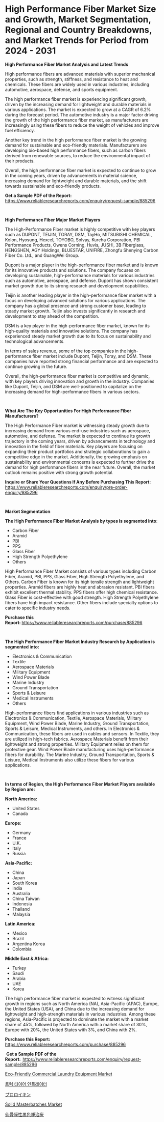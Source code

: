 <p><h1>High Performance Fiber Market Size and Growth, Market Segmentation, Regional and Country Breakdowns, and Market Trends for Period from 2024 -  2031</h1></p><p><strong>High Performance Fiber Market Analysis and Latest Trends</strong></p>
<p><p>High performance fibers are advanced materials with superior mechanical properties, such as strength, stiffness, and resistance to heat and chemicals. These fibers are widely used in various industries, including automotive, aerospace, defense, and sports equipment.</p><p>The high performance fiber market is experiencing significant growth, driven by the increasing demand for lightweight and durable materials in various applications. The market is expected to grow at a CAGR of 6.2% during the forecast period. The automotive industry is a major factor driving the growth of the high performance fiber market, as manufacturers are increasingly using these fibers to reduce the weight of vehicles and improve fuel efficiency.</p><p>Another key trend in the high performance fiber market is the growing demand for sustainable and eco-friendly materials. Manufacturers are developing bio-based high performance fibers, such as carbon fibers derived from renewable sources, to reduce the environmental impact of their products.</p><p>Overall, the high performance fiber market is expected to continue to grow in the coming years, driven by advancements in material science, increasing demand for lightweight and durable materials, and the shift towards sustainable and eco-friendly products.</p></p>
<p><strong>Get a Sample PDF of the Report:&nbsp;</strong> <a href="https://www.reliableresearchreports.com/enquiry/request-sample/885296">https://www.reliableresearchreports.com/enquiry/request-sample/885296</a></p>
<p>&nbsp;</p>
<p><strong>High Performance Fiber Major Market Players</strong></p>
<p><p>The High-Performance Fiber market is highly competitive with key players such as DUPONT, TEIJIN, TORAY, DSM, TayHo, MITSUBISHI CHEMICAL, Kolon, Hyosung, Hexcel, TOYOBO, Solvay, Kureha Corporation, PBI Performance Products, Owens Corning, Huvis, JUSHI, 3B Fiberglass, HENGSHEN, AGY Holdings, BLUESTAR, UNIFIRE, Zhongfu Shenying Carbon Fiber Co. Ltd., and GuangWei Group.</p><p>Dupont is a major player in the high-performance fiber market and is known for its innovative products and solutions. The company focuses on developing sustainable, high-performance materials for various industries such as automotive, aerospace, and defense. Dupont has shown consistent market growth due to its strong research and development capabilities.</p><p>Teijin is another leading player in the high-performance fiber market with a focus on developing advanced solutions for various applications. The company has a global presence and strong customer base, leading to steady market growth. Teijin also invests significantly in research and development to stay ahead of the competition.</p><p>DSM is a key player in the high-performance fiber market, known for its high-quality materials and innovative solutions. The company has experienced steady market growth due to its focus on sustainability and technological advancements.</p><p>In terms of sales revenue, some of the top companies in the high-performance fiber market include Dupont, Teijin, Toray, and DSM. These companies have reported strong financial performance and are expected to continue growing in the future.</p><p>Overall, the high-performance fiber market is competitive and dynamic, with key players driving innovation and growth in the industry. Companies like Dupont, Teijin, and DSM are well-positioned to capitalize on the increasing demand for high-performance fibers in various sectors.</p></p>
<p>&nbsp;</p>
<p><strong>What Are The Key Opportunities For High Performance Fiber Manufacturers?</strong></p>
<p><p>The High Performance Fiber market is witnessing steady growth due to increasing demand from various end-use industries such as aerospace, automotive, and defense. The market is expected to continue its growth trajectory in the coming years, driven by advancements in technology and innovation in the field of fiber materials. Key players are focusing on expanding their product portfolios and strategic collaborations to gain a competitive edge in the market. Additionally, the growing emphasis on sustainability and environmental concerns is expected to further drive the demand for high performance fibers in the near future. Overall, the market outlook remains positive with strong growth potential.</p></p>
<p><strong>Inquire or Share Your Questions If Any Before Purchasing This Report:</strong> <a href="https://www.reliableresearchreports.com/enquiry/pre-order-enquiry/885296">https://www.reliableresearchreports.com/enquiry/pre-order-enquiry/885296</a></p>
<p>&nbsp;</p>
<p><strong>Market Segmentation</strong></p>
<p><strong>The High Performance Fiber Market Analysis by types is segmented into:</strong></p>
<p><ul><li>Carbon Fiber</li><li>Aramid</li><li>PBI</li><li>PPS</li><li>Glass Fiber</li><li>High Strength Polyethylene</li><li>Others</li></ul></p>
<p><p>High Performance Fiber Market consists of various types including Carbon Fiber, Aramid, PBI, PPS, Glass Fiber, High Strength Polyethylene, and Others. Carbon Fiber is known for its high tensile strength and lightweight properties. Aramid fibers are highly heat and abrasion resistant. PBI fibers exhibit excellent thermal stability. PPS fibers offer high chemical resistance. Glass Fiber is cost-effective with good strength. High Strength Polyethylene fibers have high impact resistance. Other fibers include specialty options to cater to specific industry needs.</p></p>
<p><strong>Purchase this Report:&nbsp;</strong><a href="https://www.reliableresearchreports.com/purchase/885296">https://www.reliableresearchreports.com/purchase/885296</a></p>
<p>&nbsp;</p>
<p><strong>The High Performance Fiber Market Industry Research by Application is segmented into:</strong></p>
<p><ul><li>Electronics & Communication</li><li>Textile</li><li>Aerospace Materials</li><li>Military Equipment</li><li>Wind Power Blade</li><li>Marine Industry</li><li>Ground Transportation</li><li>Sports & Leisure</li><li>Medical Instruments</li><li>Others</li></ul></p>
<p><p>High-performance fibers find applications in various industries such as Electronics & Communication, Textile, Aerospace Materials, Military Equipment, Wind Power Blade, Marine Industry, Ground Transportation, Sports & Leisure, Medical Instruments, and others. In Electronics & Communication, these fibers are used in cables and sensors. In Textile, they are utilized in high-tech fabrics. Aerospace Materials benefit from their lightweight and strong properties. Military Equipment relies on them for protective gear. Wind Power Blade manufacturing uses high-performance fibers for durability. The Marine Industry, Ground Transportation, Sports & Leisure, Medical Instruments also utilize these fibers for various applications.</p></p>
<p>&nbsp;</p>
<p><strong>In terms of Region, the High Performance Fiber Market Players available by Region are:</strong></p>
<p>
    <p> <strong> North America: </strong>
        <ul>
            <li>United States</li>
            <li>Canada</li>
        </ul>
        </p> 
    <p> <strong> Europe: </strong>
        <ul>
            <li>Germany</li>
            <li>France</li>
            <li>U.K.</li>
            <li>Italy</li>
            <li>Russia</li>
        </ul>
        </p> 
    <p> <strong> Asia-Pacific: </strong>
        <ul>
            <li>China</li>
            <li>Japan</li>
            <li>South Korea</li>
            <li>India</li>
            <li>Australia</li>
            <li>China Taiwan</li>
            <li>Indonesia</li>
            <li>Thailand</li>
            <li>Malaysia</li>
        </ul>
        </p> 
    <p> <strong> Latin America: </strong>
        <ul>
            <li>Mexico</li>
            <li>Brazil</li>
            <li>Argentina Korea</li>
            <li>Colombia</li>
        </ul>
        </p> 
    <p> <strong> Middle East & Africa: </strong>
        <ul>
            <li>Turkey</li>
            <li>Saudi</li>
            <li>Arabia</li>
            <li>UAE</li>
            <li>Korea</li>
        </ul>
    </p>
    </p>
<p><p>The high performance fiber market is expected to witness significant growth in regions such as North America (NA), Asia-Pacific (APAC), Europe, the United States (USA), and China due to the increasing demand for lightweight and high-strength materials in various industries. Among these regions, Asia-Pacific is projected to dominate the market with a market share of 45%, followed by North America with a market share of 30%, Europe with 20%, the United States with 3%, and China with 2%.</p></p>
<p><strong>Purchase this Report: </strong><a href="https://www.reliableresearchreports.com/purchase/885296">https://www.reliableresearchreports.com/purchase/885296</a></p>
<p>&nbsp;<strong>Get a Sample PDF of the Report:&nbsp;&nbsp;</strong><a href="https://www.reliableresearchreports.com/enquiry/request-sample/885296">https://www.reliableresearchreports.com/enquiry/request-sample/885296</a></p>
<p><strong></strong></p>
<p><p><a href="https://issuu.com/reportprime-2/docs/eco-friendly-commercial-laundry-equipment-market-s">Eco-Friendly Commercial Laundry Equipment Market</a></p><p><a href="https://github.com/trmesnao7959541/Market-Research-Report-List-1/blob/main/3507091193170.md">트럭 타이어 인플레이터</a></p><p><a href="https://github.com/xnljig2898992/Market-Research-Report-List-1/blob/main/4608933193386.md">プロロイキン</a></p><p><a href="https://github.com/sonuprakash1/Market-Research-Report-List-1/blob/main/solid-masterbatches-market.md">Solid Masterbatches Market</a></p><p><a href="https://github.com/adcxff01450218/Market-Research-Report-List-1/blob/main/3211646193387.md">仙骨膜性黒色腫治療</a></p></p>